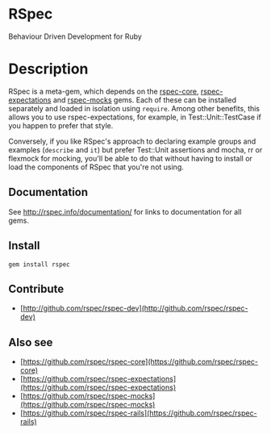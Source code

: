 # RSpec

Behaviour Driven Development for Ruby

# Description

RSpec is a meta-gem, which depends on the [rspec-core](https://github.com/rspec/rspec-core), [rspec-expectations](https://github.com/rspec/rspec-expectations)
and [rspec-mocks](https://github.com/rspec/rspec-mocks) gems. Each of these can be installed separately and loaded in
isolation using `require`. Among other benefits, this allows you to use
rspec-expectations, for example, in Test::Unit::TestCase if you happen to
prefer that style.

Conversely, if you like RSpec's approach to declaring example groups and
examples (`describe` and `it`) but prefer Test::Unit assertions and mocha, rr
or flexmock for mocking, you'll be able to do that without having to install or load the
components of RSpec that you're not using.

## Documentation

See http://rspec.info/documentation/ for links to documentation for all gems.

## Install

    gem install rspec

## Contribute

* [http://github.com/rspec/rspec-dev](http://github.com/rspec/rspec-dev)

## Also see

* [https://github.com/rspec/rspec-core](https://github.com/rspec/rspec-core)
* [https://github.com/rspec/rspec-expectations](https://github.com/rspec/rspec-expectations)
* [https://github.com/rspec/rspec-mocks](https://github.com/rspec/rspec-mocks)
* [https://github.com/rspec/rspec-rails](https://github.com/rspec/rspec-rails)
